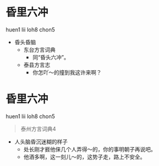 # 昏里六冲
huen1 lii loh8 chon5
+ 昏头昏脑
  * 东台方言词典
    + 同“昏头六冲”。
  * 泰县方言志
    - 你怎吖～的撞到我这许来啊？

# 昏里六冲
huen1 lii loh8 chon5
> 泰州方言词典4
- 人头脑昏沉迷糊的样子
  - 处长刚才捱他俫几个人弄得～的，你的事明朝子再说吧。
  - 他酒多啊，这一刻儿～的，这势子走，路上不安全。
